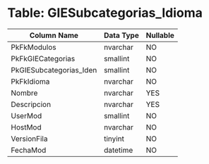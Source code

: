 # Table: GIESubcategorias_Idioma

| Column Name | Data Type | Nullable |
|-------------|-----------|----------|
| PkFkModulos | nvarchar | NO |
| PkFkGIECategorias | smallint | NO |
| PkGIESubcategorias_Iden | smallint | NO |
| PkFkIdioma | nvarchar | NO |
| Nombre | nvarchar | YES |
| Descripcion | nvarchar | YES |
| UserMod | smallint | NO |
| HostMod | nvarchar | NO |
| VersionFila | tinyint | NO |
| FechaMod | datetime | NO |
